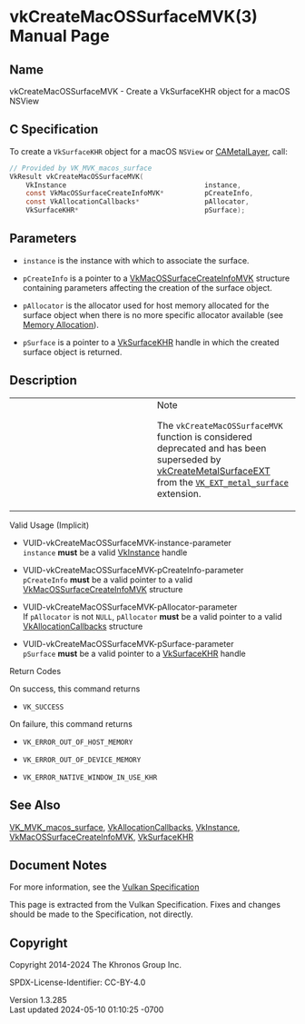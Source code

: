 # vkCreateMacOSSurfaceMVK(3) Manual Page

## Name

vkCreateMacOSSurfaceMVK - Create a VkSurfaceKHR object for a macOS
NSView



## <a href="#_c_specification" class="anchor"></a>C Specification

To create a `VkSurfaceKHR` object for a macOS `NSView` or
[CAMetalLayer](https://registry.khronos.org/vulkan/specs/1.3-extensions/man/html/CAMetalLayer.html), call:

``` c
// Provided by VK_MVK_macos_surface
VkResult vkCreateMacOSSurfaceMVK(
    VkInstance                                  instance,
    const VkMacOSSurfaceCreateInfoMVK*          pCreateInfo,
    const VkAllocationCallbacks*                pAllocator,
    VkSurfaceKHR*                               pSurface);
```

## <a href="#_parameters" class="anchor"></a>Parameters

- `instance` is the instance with which to associate the surface.

- `pCreateInfo` is a pointer to a
  [VkMacOSSurfaceCreateInfoMVK](https://registry.khronos.org/vulkan/specs/1.3-extensions/man/html/VkMacOSSurfaceCreateInfoMVK.html)
  structure containing parameters affecting the creation of the surface
  object.

- `pAllocator` is the allocator used for host memory allocated for the
  surface object when there is no more specific allocator available (see
  <a
  href="https://registry.khronos.org/vulkan/specs/1.3-extensions/html/vkspec.html#memory-allocation"
  target="_blank" rel="noopener">Memory Allocation</a>).

- `pSurface` is a pointer to a [VkSurfaceKHR](https://registry.khronos.org/vulkan/specs/1.3-extensions/man/html/VkSurfaceKHR.html) handle
  in which the created surface object is returned.

## <a href="#_description" class="anchor"></a>Description

<table>
<colgroup>
<col style="width: 50%" />
<col style="width: 50%" />
</colgroup>
<tbody>
<tr class="odd">
<td class="icon"><em></em></td>
<td class="content">Note
<p>The <code>vkCreateMacOSSurfaceMVK</code> function is considered
deprecated and has been superseded by <a
href="vkCreateMetalSurfaceEXT.html">vkCreateMetalSurfaceEXT</a> from the
<a
href="VK_EXT_metal_surface.html"><code>VK_EXT_metal_surface</code></a>
extension.</p></td>
</tr>
</tbody>
</table>

Valid Usage (Implicit)

- <a href="#VUID-vkCreateMacOSSurfaceMVK-instance-parameter"
  id="VUID-vkCreateMacOSSurfaceMVK-instance-parameter"></a>
  VUID-vkCreateMacOSSurfaceMVK-instance-parameter  
  `instance` **must** be a valid [VkInstance](https://registry.khronos.org/vulkan/specs/1.3-extensions/man/html/VkInstance.html) handle

- <a href="#VUID-vkCreateMacOSSurfaceMVK-pCreateInfo-parameter"
  id="VUID-vkCreateMacOSSurfaceMVK-pCreateInfo-parameter"></a>
  VUID-vkCreateMacOSSurfaceMVK-pCreateInfo-parameter  
  `pCreateInfo` **must** be a valid pointer to a valid
  [VkMacOSSurfaceCreateInfoMVK](https://registry.khronos.org/vulkan/specs/1.3-extensions/man/html/VkMacOSSurfaceCreateInfoMVK.html)
  structure

- <a href="#VUID-vkCreateMacOSSurfaceMVK-pAllocator-parameter"
  id="VUID-vkCreateMacOSSurfaceMVK-pAllocator-parameter"></a>
  VUID-vkCreateMacOSSurfaceMVK-pAllocator-parameter  
  If `pAllocator` is not `NULL`, `pAllocator` **must** be a valid
  pointer to a valid [VkAllocationCallbacks](https://registry.khronos.org/vulkan/specs/1.3-extensions/man/html/VkAllocationCallbacks.html)
  structure

- <a href="#VUID-vkCreateMacOSSurfaceMVK-pSurface-parameter"
  id="VUID-vkCreateMacOSSurfaceMVK-pSurface-parameter"></a>
  VUID-vkCreateMacOSSurfaceMVK-pSurface-parameter  
  `pSurface` **must** be a valid pointer to a
  [VkSurfaceKHR](https://registry.khronos.org/vulkan/specs/1.3-extensions/man/html/VkSurfaceKHR.html) handle

Return Codes

On success, this command returns  
- `VK_SUCCESS`

On failure, this command returns  
- `VK_ERROR_OUT_OF_HOST_MEMORY`

- `VK_ERROR_OUT_OF_DEVICE_MEMORY`

- `VK_ERROR_NATIVE_WINDOW_IN_USE_KHR`

## <a href="#_see_also" class="anchor"></a>See Also

[VK_MVK_macos_surface](https://registry.khronos.org/vulkan/specs/1.3-extensions/man/html/VK_MVK_macos_surface.html),
[VkAllocationCallbacks](https://registry.khronos.org/vulkan/specs/1.3-extensions/man/html/VkAllocationCallbacks.html),
[VkInstance](https://registry.khronos.org/vulkan/specs/1.3-extensions/man/html/VkInstance.html),
[VkMacOSSurfaceCreateInfoMVK](https://registry.khronos.org/vulkan/specs/1.3-extensions/man/html/VkMacOSSurfaceCreateInfoMVK.html),
[VkSurfaceKHR](https://registry.khronos.org/vulkan/specs/1.3-extensions/man/html/VkSurfaceKHR.html)

## <a href="#_document_notes" class="anchor"></a>Document Notes

For more information, see the <a
href="https://registry.khronos.org/vulkan/specs/1.3-extensions/html/vkspec.html#vkCreateMacOSSurfaceMVK"
target="_blank" rel="noopener">Vulkan Specification</a>

This page is extracted from the Vulkan Specification. Fixes and changes
should be made to the Specification, not directly.

## <a href="#_copyright" class="anchor"></a>Copyright

Copyright 2014-2024 The Khronos Group Inc.

SPDX-License-Identifier: CC-BY-4.0

Version 1.3.285  
Last updated 2024-05-10 01:10:25 -0700
